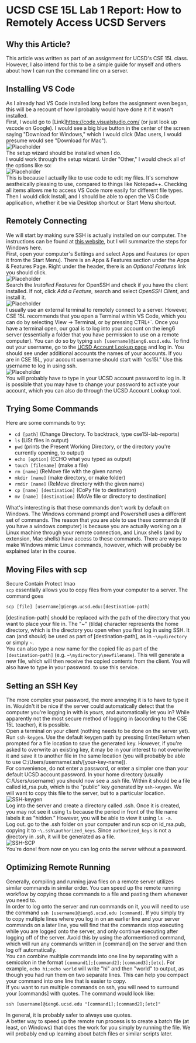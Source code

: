 UCSD CSE 15L Lab 1 Report: How to Remotely Access UCSD Servers
=================================================
## Why this Article?
This article was written as part of an assignment for UCSD's CSE 15L class. However, I also intend for this to be a simple guide for myself and others about how I can run the command line on a server.  

## Installing VS Code
As I already had VS Code installed long before the assignment even began, this will be a recount of how I probably would have done it if it wasn't installed.  
First, I would go to [Link]https://code.visualstudio.com/ (or just look up vscode on Google). I would see a big blue button in the center of the screen saying "Download for Windows," which I would click (Mac users, I would presume would see "Download for Mac").  
![Placeholder](/cse15l-lab-reports/assets/images/img01-vscode.png)  
The setup wizard should be installed when I do.  
I would work through the setup wizard. Under "Other," I would check all of the options like so:  
![Placeholder](/cse15l-lab-reports/assets/images/img02-optionalapps.png)  
This is because I actually like to use code to edit my files. It's somehow aestheically pleasing to use, compared to things like Notepad++. Checking all items allows me to access VS Code more easily for different file types.  
Then I would click Install, and I should be able to open the VS Code application, whether it be via Desktop shortcut or Start Menu shortcut.  
## Remotely Connecting
We will start by making sure SSH is actually installed on our computer. The instructions can be found at [this website](https://docs.microsoft.com/en-us/windows-server/administration/openssh/openssh_install_firstuse#install-openssh-using-windows-settings), but I will summarize the steps for Windows here.  
First, open your computer's Settings and select Apps and Features (or open it from the Start Menu). There is an Apps & Features section under the Apps & Features Page. Right under the header, there is an _Optional Features_ link you should click.  
![Placeholder](/cse15l-lab-reports/assets/images/img02-optionalapps.png)  
Search the _Installed Features_ for OpenSSH and check if you have the client installed. If not, click _Add a Feature,_ search and select _OpenSSH Client_, and install it.  
![Placeholder](/cse15l-lab-reports/assets/images/img03-sshclient.png)  
I usually use an external terminal to remotely connect to a server. However, CSE 15L recommends that you open a Terminal within VS Code, which you can do by selecting View -> Terminal, or by pressing CTRL+\`. Once you have a terminal open, our goal is to log into your account on the ieng6 server (essentially a folder that you have permission to use on a remote computer). You can do so by typing `ssh [username]@ieng6.ucsd.edu`. To find out your username, go to the [UCSD Account Lookup page](https://sdacs.ucsd.edu/~icc/index.php) and log in. You should see under additional accounts the names of your accounts. If you are in CSE 15L, your account username should start with "cs15l." Use this username to log in using ssh.  
![Placeholder](/cse15l-lab-reports/assets/images/img04-username.png)  
You will probably have to type in your UCSD account password to log in. It is possible that you may have to change your password to activate your account, which you can also do through the UCSD Account Lookup tool. 
## Trying Some Commands
Here are some commands to try:
* `cd [path]` (Change Directory. To backtrack, type cse15l-lab-reports)
* `ls` (LiSt files in output)
* `pwd` (prints the Present Working Directory, or the directory you're currently opening, to output)
* `echo [option]` (ECHO what you typed as output)
* `touch [filename]` (make a file)
* `rm [name]` (ReMove file with the given name)
* `mkdir [name]` (make directory, or make folder)
* `rmdir [name]` (ReMove directory with the given name)
* `cp [name] [destination]` (CoPy file to destination)
* `mv [name] [destination]` (MoVe file or directory to destination)

What's interesting is that these commands don't work by default on Windows. The Windows command prompt and Powershell uses a different set of commands. The reason that you are able to use these commands (if you have a windows computer) is because you are actually working on a Linux machine through your remote connection, and Linux shells (and by extension, Mac shells) have access to these commands. There are ways to make Windows mimic Linux commands, however, which will probably be explained later in the course.
## Moving Files with scp
Secure Contain Protect lmao  
`scp` essentially allows you to copy files from your computer to a server. The command goes  
``` 
scp [file] [username]@ieng6.ucsd.edu:[destination-path]
```  
[destination-path] should be replaced with the path of the directory that you want to place your file in. The "~" (tilda) character represents the home directory, which is the directory you open when you first log in using SSH. It can (and should) be used as part of [destination-path], as in `~\mydirectory` or simply `~`.  
You can also type a new name for the copied file as part of the `[destination-path]` (e.g. `~\mydirectory\newfilename`). This will generate a new file, which will then receive the copied contents from the client. 
You will also have to type in your password. to use this service.  
## Setting an SSH Key  
The more complex your password, the more annoying it is to have to type it in. Wouldn't it be nice if the server could automatically detect that the computer you're logging in with is _yours,_ and automatically let you in? While apparently not the most secure method of logging in (according to the CSE 15L teacher), it is possible.  
Open a terminal on your client (nothing needs to be done on the server yet). Run `ssh-keygen`. Use the default keygen path by pressing Enter/Return when prompted for a file location to save the generated key. However, if you're asked to overwrite an existing key, it may be in your interest to not overwrite it and save it to another file in the same location (you will probably be able to use C:/Users/username/.ssh/[your-key-name]).  
For convenience, do not enter a password, or enter a simpler one than your default UCSD account password. In your home directory (usually C:/Users/username) you should now see a .ssh file. Within it should be a file called id\_rsa.pub, which is the "public" key generated by `ssh-keygen`. We will want to copy this file to the server, but to a particular location.  
![SSH-keygen](/cse15l-lab-reports/assets/images/img05-ssh-keygen.png)  
Log into the server and create a directory called .ssh. Once it is created, you may not see it using `ls` because the period in front of the file name labels it as "hidden." However, you will be able to view it using `ls -a`.  
Log out. go to the .ssh folder on your computer and run scp on id\_rsa.pub, copying it to `~\.ssh\authorized_keys`. Since `authorized_keys` is not a directory in .ssh, it will be generated as a file.  
![SSH-SCP](/cse15l-lab-reports/assets/images/img06-sshscp.png)  
You're done! from now on you can log onto the server without a password.  
## Optimizing Remote Running
Generally, compiling and running java files on a remote server utilizes similar commands in similar order. You can speed up the remote running workflow by copying those commands to a file and pasting them whenever you need to.  
In order to log onto the server and run commands on it, you will need to use the command `ssh [username]@ieng6.ucsd.edu [command]`. If you simply try to copy multiple lines where you log in on an earlier line and your server commands on a later line, you will find that the commands stop executing while you are logged onto the server, and only continue executing after logging off of the server. Avoid this by using the aformentioned command, which will run any commands written in [command] on the server and then log off automatically.   
You can combine multiple commands into one line by separating with a semicolon in the format `[command1];[command2];[command3];[etc]`. For example, `echo hi;echo world` will write "hi" and then "world" to output, as though you had run them on two separate lines. This can help you compact your command into one line that is easier to copy.  
If you want to run multiple commands on ssh, you will need to surround your [commands] with quotes. The command would look like:  
```
ssh [username]@ieng6.ucsd.edu "[command1];[command2];[etc]"  
```
In general, it is probably safer to always use quotes.  
A better way to speed up the remote run process is to create a batch file (at least, on Windows) that does the work for you simply by running the file. We will probably end up learning about batch files or similar scripts later.  
